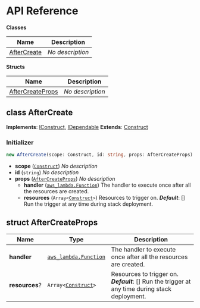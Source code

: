 # API Reference

**Classes**

Name|Description
----|-----------
[AfterCreate](#cdk-triggers-aftercreate)|*No description*


**Structs**

Name|Description
----|-----------
[AfterCreateProps](#cdk-triggers-aftercreateprops)|*No description*



## class AfterCreate  <a id="cdk-triggers-aftercreate"></a>



__Implements__: [IConstruct](#constructs-iconstruct), [IDependable](#constructs-idependable)
__Extends__: [Construct](#constructs-construct)

### Initializer




```ts
new AfterCreate(scope: Construct, id: string, props: AfterCreateProps)
```

* **scope** (<code>[Construct](#constructs-construct)</code>)  *No description*
* **id** (<code>string</code>)  *No description*
* **props** (<code>[AfterCreateProps](#cdk-triggers-aftercreateprops)</code>)  *No description*
  * **handler** (<code>[aws_lambda.Function](#aws-cdk-lib-aws-lambda-function)</code>)  The handler to execute once after all the resources are created. 
  * **resources** (<code>Array<[Construct](#constructs-construct)></code>)  Resources to trigger on. __*Default*__: [] Run the trigger at any time during stack deployment.




## struct AfterCreateProps  <a id="cdk-triggers-aftercreateprops"></a>






Name | Type | Description 
-----|------|-------------
**handler** | <code>[aws_lambda.Function](#aws-cdk-lib-aws-lambda-function)</code> | The handler to execute once after all the resources are created.
**resources**? | <code>Array<[Construct](#constructs-construct)></code> | Resources to trigger on.<br/>__*Default*__: [] Run the trigger at any time during stack deployment.



